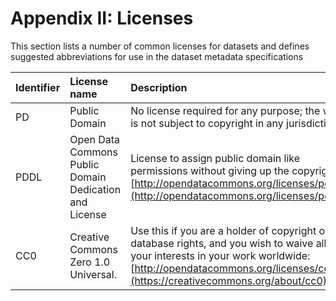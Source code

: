 # Appendix II: Licenses

This section lists a number of common licenses for datasets and defines
suggested abbreviations for use in the dataset metadata specifications

| Identifier | License name                                           | Description                                                                                                                                                                                                      |
| :--------- | :----------------------------------------------------- | :--------------------------------------------------------------------------------------------------------------------------------------------------------------------------------------------------------------- |
| PD         | Public Domain                                          | No license required for any purpose; the work is not subject to copyright in any jurisdiction.                                                                                                                   |
| PDDL       | Open Data Commons Public Domain Dedication and License | License to assign public domain like permissions without giving up the copyright: [http://opendatacommons.org/licenses/pddl/](http://opendatacommons.org/licenses/pddl/)                                         |
| CC0        | Creative Commons Zero 1.0 Universal.                   | Use this if you are a holder of copyright or database rights, and you wish to waive all your interests in your work worldwide: [http://opendatacommons.org/licenses/cc0/](https://creativecommons.org/about/cc0) |
